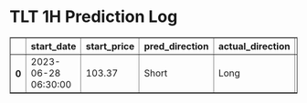 <h1>TLT 1H Prediction Log</h1>

<table border="1" class="dataframe">
  <thead>
    <tr style="text-align: right;">
      <th></th>
      <th>start_date</th>
      <th>start_price</th>
      <th>pred_direction</th>
      <th>actual_direction</th>
      <th>end_date</th>
      <th>end_price</th>
      <th>confidence</th>
      <th>difference</th>
    </tr>
  </thead>
  <tbody>
    <tr>
      <th>0</th>
      <td>2023-06-28 06:30:00</td>
      <td>103.37</td>
      <td>Short</td>
      <td>Long</td>
      <td>2023-06-28 12:00:00</td>
      <td>103.63</td>
      <td>81.818182</td>
      <td>0.26</td>
    </tr>
  </tbody>
</table>